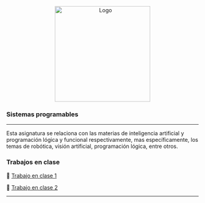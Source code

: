 <p align="center">
    <img alt="Logo" src="https://www.tijuana.tecnm.mx/wp-content/themes/tecnm/images/logo_TECT.png" width=250 height=250>
</p>



### Sistemas programables
---
Esta asignatura se relaciona con las materias de inteligencia artificial y programación
lógica y funcional respectivamente, mas específicamente, los temas de robótica,
visión artificial, programación lógica, entre otros.

### Trabajos en clase
:green_book: [Trabajo en clase 1](blog/C0.1_SeashellMarquez_Masapan.md)

:green_book: [Trabajo en clase 2](blog/C02_SeashellMarquez_Masapanmd)


---

